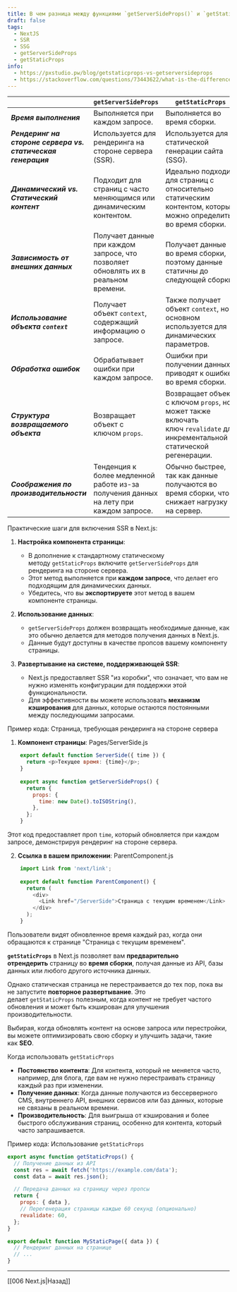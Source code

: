 ```yaml
---
title: В чем разница между функциями `getServerSideProps()` и `getStaticProps()` в Next.js?
draft: false
tags:
  - NextJS
  - SSR
  - SSG
  - getServerSideProps
  - getStaticProps
info:
  - https://pxstudio.pw/blog/getstaticprops-vs-getserversideprops
  - https://stackoverflow.com/questions/73443622/what-is-the-difference-between-getstaticprops-and-getserversideprops-in-next
---
```


|                                                              | `getServerSideProps`                                                                  | `getStaticProps`                                                                                                           |
| ------------------------------------------------------------ | ------------------------------------------------------------------------------------- | -------------------------------------------------------------------------------------------------------------------------- |
| ***Время выполнения***                                       | Выполняется при каждом запросе.                                                       | Выполняется во время сборки.                                                                                               |
| ***Рендеринг на стороне сервера vs. cтатическая генерация*** | Используется для рендеринга на стороне сервера (SSR).                                 | Используется для статической генерации сайта (SSG).                                                                        |
| ***Динамический vs. Статический контент***                   | Подходит для страниц с часто меняющимся или динамическим контентом.                   | Идеально подходит для страниц с относительно статическим контентом, который можно определить во время сборки.              |
| ***Зависимость от внешних данных***                          | Получает данные при каждом запросе, что позволяет обновлять их в реальном времени.    | Получает данные во время сборки, поэтому данные статичны до следующей сборки.                                              |
| ***Использование объекта `context`***                        | Получает объект `context`, содержащий информацию о запросе.                           | Также получает объект `context`, но в основном используется для динамических параметров.                                   |
| ***Обработка ошибок***                                       | Обрабатывает ошибки при каждом запросе.                                               | Ошибки при получении данных приводят к ошибке во время сборки.                                                             |
| ***Структура возвращаемого объекта***                        | Возвращает объект с ключом `props`.                                                   | Возвращает объект с ключом `props`, но может также включать ключ `revalidate` для инкрементальной статической регенерации. |
| ***Соображения по производительности***                      | Тенденция к более медленной работе из-за получения данных на лету при каждом запросе. | Обычно быстрее, так как данные получаются во время сборки, что снижает нагрузку на сервер.                                 |

Практические шаги для включения SSR в Next.js:

1. **Настройка компонента страницы**:
    - В дополнение к стандартному статическому методу `getStaticProps` включите `getServerSideProps` для рендеринга на стороне сервера.
    - Этот метод выполняется при **каждом запросе**, что делает его подходящим для динамических данных.
    - Убедитесь, что вы **экспортируете** этот метод в вашем компоненте страницы.

2. **Использование данных**:
    - `getServerSideProps` должен возвращать необходимые данные, как это обычно делается для методов получения данных в Next.js.
    - Данные будут доступны в качестве пропсов вашему компоненту страницы.

3. **Развертывание на системе, поддерживающей SSR**:
    - Next.js предоставляет SSR "из коробки", что означает, что вам не нужно изменять конфигурации для поддержки этой функциональности.
    - Для эффективности вы можете использовать **механизм кэширования** для данных, которые остаются постоянными между последующими запросами.

Пример кода: Страница, требующая рендеринга на стороне сервера

1. **Компонент страницы**: Pages/ServerSide.js
    
```javascript
    export default function ServerSide({ time }) {
      return <p>Текущее время: {time}</p>;
    }
    
    export async function getServerSideProps() {
      return {
        props: {
          time: new Date().toISOString(),
        },
      };
    }
```
    
Этот код предоставляет проп `time`, который обновляется при каждом запросе, демонстрируя рендеринг на стороне сервера.
    
2. **Ссылка в вашем приложении**: ParentComponent.js
    
```javascript
    import Link from 'next/link';
    
    export default function ParentComponent() {
      return (
        <div>
          <Link href="/ServerSide">Страница с текущим временем</Link>
        </div>
      );
    }
```

Пользователи видят обновленное время каждый раз, когда они обращаются к странице "Страница с текущим временем".

**`getStaticProps`** в Next.js позволяет вам **предварительно отрендерить** страницу во **время сборки**, получая данные из API, базы данных или любого другого источника данных.

Однако статическая страница не перестраивается до тех пор, пока вы не запустите **повторное развертывание**. Это делает `getStaticProps` полезным, когда контент не требует частого обновления и может быть кэширован для улучшения производительности.

Выбирая, когда обновлять контент на основе запроса или перестройки, вы можете оптимизировать свою сборку и улучшить задачи, такие как **SEO**.

Когда использовать `getStaticProps`

- **Постоянство контента**: Для контента, который не меняется часто, например, для блога, где вам не нужно перестраивать страницу каждый раз при изменении.
- **Получение данных**: Когда данные получаются из бессерверного CMS, внутреннего API, внешних сервисов или баз данных, которые не связаны в реальном времени.
- **Производительность**: Для выигрыша от кэширования и более быстрого обслуживания страниц, особенно для контента, который часто запрашивается.

Пример кода: Использование `getStaticProps`

```javascript
export async function getStaticProps() {
  // Получение данных из API
  const res = await fetch('https://example.com/data');
  const data = await res.json();

  // Передача данных на страницу через пропсы
  return {
    props: { data },
    // Перегенерация страницы каждые 60 секунд (опционально)
    revalidate: 60,
  };
}

export default function MyStaticPage({ data }) {
  // Рендеринг данных на странице
  // ...
}
```

___

[[006 Next.js|Назад]]